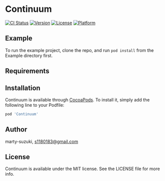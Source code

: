 # Continuum

[![CI Status](http://img.shields.io/travis/marty-suzuki/Continuum.svg?style=flat)](https://travis-ci.org/marty-suzuki/Continuum)
[![Version](https://img.shields.io/cocoapods/v/Continuum.svg?style=flat)](http://cocoapods.org/pods/Continuum)
[![License](https://img.shields.io/cocoapods/l/Continuum.svg?style=flat)](http://cocoapods.org/pods/Continuum)
[![Platform](https://img.shields.io/cocoapods/p/Continuum.svg?style=flat)](http://cocoapods.org/pods/Continuum)

## Example

To run the example project, clone the repo, and run `pod install` from the Example directory first.

## Requirements

## Installation

Continuum is available through [CocoaPods](http://cocoapods.org). To install
it, simply add the following line to your Podfile:

```ruby
pod 'Continuum'
```

## Author

marty-suzuki, s1180183@gmail.com

## License

Continuum is available under the MIT license. See the LICENSE file for more info.

